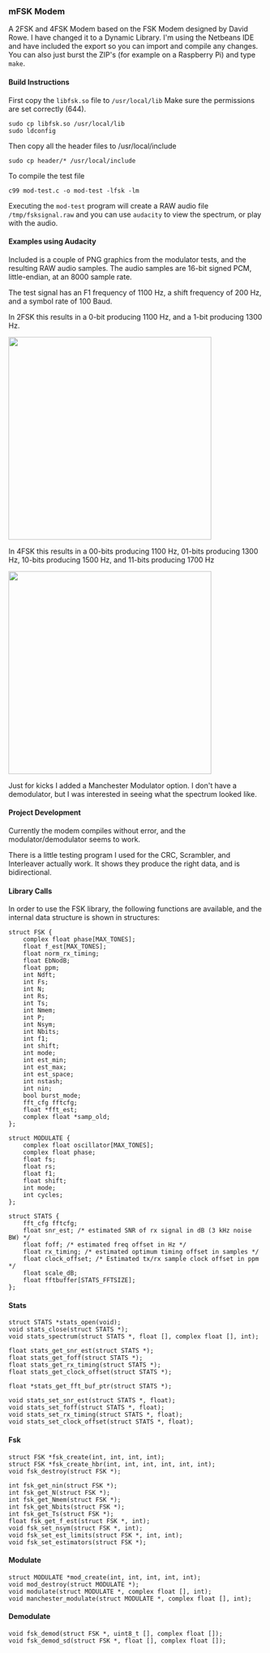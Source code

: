 ### mFSK Modem
A 2FSK and 4FSK Modem based on the FSK Modem designed by David Rowe. I have changed it to a Dynamic Library. I'm using the Netbeans IDE and have included the export so you can import and compile any changes. You can also just burst the ZIP's (for example on a Raspberry Pi) and type ```make```.

#### Build Instructions
First copy the ```libfsk.so``` file to ```/usr/local/lib``` Make sure the permissions are set correctly (644).
```
sudo cp libfsk.so /usr/local/lib
sudo ldconfig
```
Then copy all the header files to /usr/local/include
```
sudo cp header/* /usr/local/include
```
To compile the test file
```
c99 mod-test.c -o mod-test -lfsk -lm
```
Executing the ```mod-test``` program will create a RAW audio file ```/tmp/fsksignal.raw``` and you can use ```audacity``` to view the spectrum, or play with the audio.


#### Examples using Audacity
Included is a couple of PNG graphics from the modulator tests, and the resulting RAW audio samples. The audio samples are 16-bit signed PCM, little-endian, at an 8000 sample rate.

The test signal has an F1 frequency of 1100 Hz, a shift frequency of 200 Hz, and a symbol rate of 100 Baud.

In 2FSK this results in a 0-bit producing 1100 Hz, and a 1-bit producing 1300 Hz.

<img src="https://raw.githubusercontent.com/srsampson/mFSK/master/2fsk.png" width="400">

In 4FSK this results in a 00-bits producing 1100 Hz, 01-bits producing 1300 Hz, 10-bits producing 1500 Hz, and 11-bits producing 1700 Hz

<img src="https://raw.githubusercontent.com/srsampson/mFSK/master/4fsk.png" width="400">

Just for kicks I added a Manchester Modulator option. I don't have a demodulator, but I was interested in seeing what the spectrum looked like.

#### Project Development
Currently the modem compiles without error, and the modulator/demodulator seems to work.

There is a little testing program I used for the CRC, Scrambler, and Interleaver actually work. It shows they produce the right data, and is bidirectional.

#### Library Calls
In order to use the FSK library, the following functions are available, and the internal data structure is shown in structures:
```
struct FSK {
    complex float phase[MAX_TONES];
    float f_est[MAX_TONES];
    float norm_rx_timing;
    float EbNodB;
    float ppm;
    int Ndft;
    int Fs;
    int N;
    int Rs;
    int Ts;
    int Nmem;
    int P;
    int Nsym;
    int Nbits;
    int f1;
    int shift;
    int mode;
    int est_min;
    int est_max;
    int est_space;
    int nstash;
    int nin;
    bool burst_mode;
    fft_cfg fftcfg;
    float *fft_est;
    complex float *samp_old;
};

struct MODULATE {
    complex float oscillator[MAX_TONES];
    complex float phase;
    float fs;
    float rs;
    float f1;
    float shift;
    int mode;
    int cycles;
};

struct STATS {
    fft_cfg fftcfg;
    float snr_est; /* estimated SNR of rx signal in dB (3 kHz noise BW) */
    float foff; /* estimated freq offset in Hz */
    float rx_timing; /* estimated optimum timing offset in samples */
    float clock_offset; /* Estimated tx/rx sample clock offset in ppm */
    float scale_dB;
    float fftbuffer[STATS_FFTSIZE];
};
```
#### Stats
```
struct STATS *stats_open(void);
void stats_close(struct STATS *);
void stats_spectrum(struct STATS *, float [], complex float [], int);

float stats_get_snr_est(struct STATS *);
float stats_get_foff(struct STATS *);
float stats_get_rx_timing(struct STATS *);
float stats_get_clock_offset(struct STATS *);

float *stats_get_fft_buf_ptr(struct STATS *);

void stats_set_snr_est(struct STATS *, float);
void stats_set_foff(struct STATS *, float);
void stats_set_rx_timing(struct STATS *, float);
void stats_set_clock_offset(struct STATS *, float);
```
#### Fsk
```
struct FSK *fsk_create(int, int, int, int);
struct FSK *fsk_create_hbr(int, int, int, int, int, int);
void fsk_destroy(struct FSK *);

int fsk_get_nin(struct FSK *);
int fsk_get_N(struct FSK *);
int fsk_get_Nmem(struct FSK *);
int fsk_get_Nbits(struct FSK *);
int fsk_get_Ts(struct FSK *);
float fsk_get_f_est(struct FSK *, int);
void fsk_set_nsym(struct FSK *, int);
void fsk_set_est_limits(struct FSK *, int, int);
void fsk_set_estimators(struct FSK *);
```
#### Modulate
```
struct MODULATE *mod_create(int, int, int, int, int);
void mod_destroy(struct MODULATE *);
void modulate(struct MODULATE *, complex float [], int);
void manchester_modulate(struct MODULATE *, complex float [], int);
```
#### Demodulate
```
void fsk_demod(struct FSK *, uint8_t [], complex float []);
void fsk_demod_sd(struct FSK *, float [], complex float []);
```
